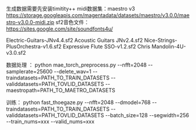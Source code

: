 生成数据需要先安装timitity++
midi数据集：maestro v3 https://storage.googleapis.com/magentadata/datasets/maestro/v3.0.0/maestro-v3.0.0-midi.zip
sf2音色文件：https://sites.google.com/site/soundfonts4u/

Electric-Guitars-JNv4.4.sf2
Acoustic Guitars JNv2.4.sf2
Nice-Strings-PlusOrchestra-v1.6.sf2
Expressive Flute SSO-v1.2.sf2
Chris Mandolin-4U-v3.0.sf2

数据处理 ： python mae_torch_preprocess.py --nfft=2048 --samplerate=25600 --delete_wav=1 --traindatasets=PATH_TO_TRAIN_DATASETS --validdatasets=PATH_TOVLID_DATASETS --maestropath=PATH_TO_MAETRO_DATASETS


训练： python fast_thoegaze.py --nfft=2048  --dmodel=768 --traindatasets=PATH_TO_TRAIN_DATASETS --validdatasets=PATH_TOVLID_DATASETS --batch_size=128 --segwidth=256 --train_nums=xxx --valid_nums=xxx
